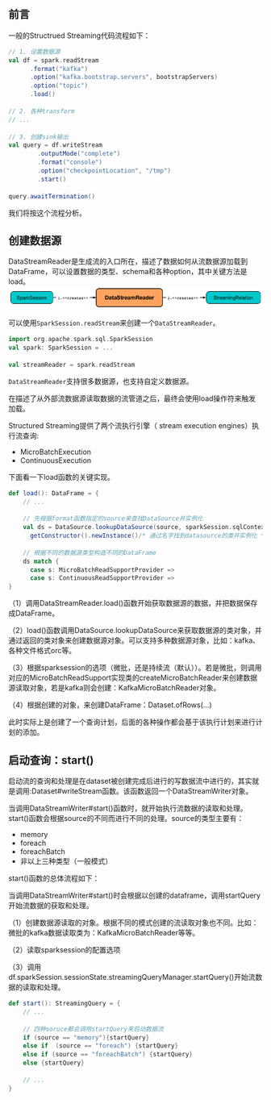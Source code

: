 
## 前言




一般的Structrued Streaming代码流程如下：
```scala
// 1. 设置数据源
val df = spark.readStream
      .format("kafka")
      .option("kafka.bootstrap.servers", bootstrapServers)
      .option("topic")
      .load()

// 2. 各种transform
// ...

// 3. 创建sink输出
val query = df.writeStream
        .outputMode("complete")
        .format("console")
        .option("checkpointLocation", "/tmp")
        .start()

query.awaitTermination()
```
我们将按这个流程分析。


## 创建数据源
DataStreamReader是生成流的入口所在，描述了数据如何从流数据源加载到DataFrame，可以设置数据的类型、schema和各种option，其中关键方法是load。
![](images/DataStreamReader-SparkSession-StreamingRelation.png)

可以使用`SparkSession.readStream`来创建一个`DataStreamReader`。
```scala
import org.apache.spark.sql.SparkSession
val spark: SparkSession = ...

val streamReader = spark.readStream
```

`DataStreamReader`支持很多数据源，也支持自定义数据源。

在描述了从外部流数据源读取数据的流管道之后，最终会使用load操作符来触发加载。

Structured Streaming提供了两个流执行引擎（ stream execution engines）执行流查询:
* MicroBatchExecution 
* ContinuousExecution

下面看一下load函数的关键实现。
```scala
def load(): DataFrame = {
    // ... 

    // 先根据format函数指定的source来查找DataSource并实例化
    val ds = DataSource.lookupDataSource(source, sparkSession.sqlContext.conf).
      getConstructor().newInstance()/* 通过名字找到datasource的类并实例化 */

    // 根据不同的数据源类型构造不同的DataFrame
    ds match {
      case s: MicroBatchReadSupportProvider =>
      case s: ContinuousReadSupportProvider =>
}
```
（1）调用DataStreamReader.load()函数开始获取数据源的数据，并把数据保存成DataFrame。

（2）load()函数调用DataSource.lookupDataSource来获取数据源的类对象，并通过返回的类对象来创建数据源对象。可以支持多种数据源对象，比如：kafka、各种文件格式orc等。

（3）根据sparksession的选项（微批，还是持续流（默认））。若是微批，则调用对应的MicroBatchReadSupport实现类的createMicroBatchReader来创建数据源读取对象，若是kafka则会创建：KafkaMicroBatchReader对象。

（4）根据创建的对象，来创建DataFrame：Dataset.ofRows(…)

此时实际上是创建了一个查询计划，后面的各种操作都会基于该执行计划来进行计划的添加。

## 启动查询：start()

启动流的查询和处理是在dataset被创建完成后进行的写数据流中进行的，其实就是调用:Dataset#writeStream函数。该函数返回一个DataStreamWriter对象。

当调用DataStreamWriter#start()函数时，就开始执行流数据的读取和处理。start()函数会根据source的不同而进行不同的处理。source的类型主要有：
* memory
* foreach
* foreachBatch
* 非以上三种类型（一般模式）

start()函数的总体流程如下：

当调用DataStreamWriter#start()时会根据以创建的dataframe，调用startQuery开始流数据的获取和处理。

（1）创建数据源读取的对象。根据不同的模式创建的流读取对象也不同。比如：微批的kafka数据读取类为：KafkaMicroBatchReader等等。

（2）读取sparksession的配置选项

（3）调用df.sparkSession.sessionState.streamingQueryManager.startQuery()开始流数据的读取和处理。

```scala
def start(): StreamingQuery = {
    // ...

    // 四种soruce都会调用startQuery来启动数据流
    if (source == "memory"){startQuery}
    else if  (source == "foreach") {startQuery}
    else if (source == "foreachBatch") {startQuery}
    else {startQuery}

    // ... 
}
```




